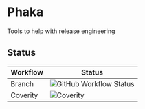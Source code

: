 # Phaka

Tools to help with release engineering

## Status

| Workflow | Status                                                                                                                            |
|----------|-----------------------------------------------------------------------------------------------------------------------------------|
| Branch   | ![GitHub Workflow Status](https://img.shields.io/github/actions/workflow/status/wernerstrydom/phaka/main.yml?style=for-the-badge) |
 | Coverity | ![Coverity](https://img.shields.io/coverity/scan/27503.svg?style=for-the-badge)                                                   |
 
